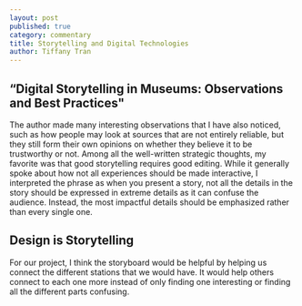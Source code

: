 ```yaml
---
layout: post
published: true
category: commentary
title: Storytelling and Digital Technologies
author: Tiffany Tran
---
```

## “Digital Storytelling in Museums: Observations and Best Practices"

The author made many interesting observations that I have also noticed, such as how people may look at sources that are not entirely reliable, but they still form their own opinions on whether they believe it to be trustworthy or not. Among all the well-written strategic thoughts, my favorite was that good storytelling requires good editing. While it generally spoke about how not all experiences should be made interactive, I interpreted the phrase as when you present a story, not all the details in the story should be expressed in extreme details as it can confuse the audience. Instead, the most impactful details should be emphasized rather than every single one.

## __Design is Storytelling__

For our project, I think the storyboard would be helpful by helping us connect the different stations that we would have. It would help others connect to each one more instead of only finding one interesting or finding all the different parts confusing.

